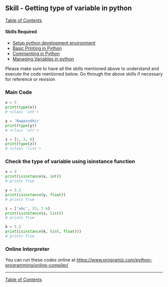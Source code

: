 ## Skill - Getting type of variable in python
[Table of Contents](https://nagasudhir.blogspot.com/2020/04/taming-python-table-of-contents.html)

#### Skills Required
* [Setup python development environment](https://nagasudhir.blogspot.com/2020/04/setup-python-development-environment_14.html)
* [Basic Printing in Python](https://nagasudhir.blogspot.com/2020/04/basic-printing-in-python.html)
* [Commenting in Python](https://nagasudhir.blogspot.com/2020/04/comments-in-python.html)
* [Managing Variables in python](https://nagasudhir.blogspot.com/2020/04/managing-variables-in-python.html)

Please make sure to have all the skills mentioned above to understand and execute the code mentioned below. Go through the above skills if necessary for reference or revision

### Main Code
```python
x = 5
print(type(x))
# <class 'int'>

y = 'Nagasudhir'
print(type(y))
# <class 'str'>

z = [1, 3, 6]
print(type(z))
# <class 'list'>
```

### Check the type of variable using isinstance function
```python
x = 5
print(isinstance(x, int))
# prints True

y = 3.2
print(isinstance(y, float))
# prints True

z = ['abc', 23, 7.6]
print(isinstance(z, list))
# prints True

k = 5.5
print(isinstance(k, (int, float)))
# prints True
```

### Online Interpreter
You can run these codes online at https://www.programiz.com/python-programming/online-compiler/

<hr/>

[Table of Contents](https://nagasudhir.blogspot.com/2020/04/taming-python-table-of-contents.html)
<!--stackedit_data:
eyJwcm9wZXJ0aWVzIjoidGl0bGU6IEdldHRpbmcgdHlwZSBvZi
BweXRob24gdmFyaWFibGVcbmF1dGhvcjogTmFnYXN1ZGhpciBQ
dWxsYVxudGFnczogJ3B5dGhvbiwgbGVhcm5pbmcsIHR1dG9yaW
FsLCB0YW1pbmdfcHl0aG9uX3NraWxsJ1xuY2F0ZWdvcmllczog
dGFtaW5nX3B5dGhvbl9za2lsbFxuZGF0ZTogJzIwMjAtMDUtMD
YnXG4iLCJoaXN0b3J5IjpbLTczOTEyMjg5NywzNjA4NTY5NTAs
OTkwOTQwNjExXX0=
-->